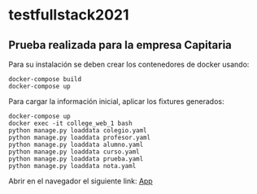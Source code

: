 # testfullstack2021

## Prueba realizada para la empresa Capitaria

Para su instalación se deben crear los contenedores de docker usando:

```
docker-compose build
docker-compose up
```

Para cargar la información inicial, aplicar los fixtures generados:

```
docker-compose up
docker exec -it college_web_1 bash 
python manage.py loaddata colegio.yaml
python manage.py loaddata profesor.yaml
python manage.py loaddata alumno.yaml
python manage.py loaddata curso.yaml
python manage.py loaddata prueba.yaml
python manage.py loaddata nota.yaml
```

Abrir en el navegador el siguiente link: [App](https://localhost:8000)
